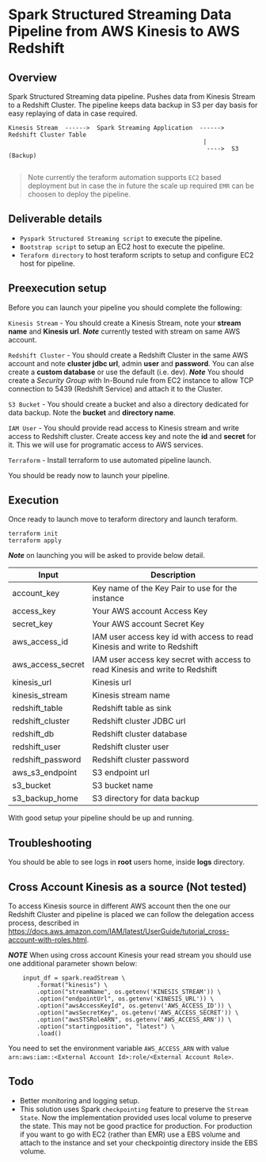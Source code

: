 # Spark Structured Streaming Data Pipeline from AWS Kinesis to AWS Redshift

## Overview

Spark Structured Streaming data pipeline. Pushes data from Kinesis Stream to a Redshift Cluster. The pipeline keeps data backup in S3 per day basis for easy replaying of data in case required.

```
Kinesis Stream  ------>  Spark Streaming Application  ------>  Redshift Cluster Table
                                                       |
                                                        ---->  S3 (Backup)
                                                        
```

> Note currently the teraform automation supports `EC2` based deployment but in case the in future the scale up required `EMR` can be choosen to deploy the pipeline.

## Deliverable details

- `Pyspark Structured Streaming script` to execute the pipeline.
- `Bootstrap script` to setup an EC2 host to execute the pipeline.
- `Teraform directory` to host teraform scripts to setup and configure EC2 host for pipeline.

## Preexecution setup

Before you can launch your pipeline you should complete the following:

`Kinesis Stream` - You should create a Kinesis Stream, note your **stream name** and **Kinesis url**. ***Note*** currently tested with stream on same AWS account.

`Redshift Cluster` - You should create a Redshift Cluster in the same AWS account and note **cluster jdbc url**, admin **user** and **password**. You can alse create a **custom database** or use the default (i.e. dev). ***Note*** You should create a *Security Group* with In-Bound rule from EC2 instance to allow TCP connection to 5439 (Redshift Service) and attach it to the Cluster.

`S3 Bucket` - You should create a bucket and also a directory dedicated for data backup. Note the **bucket** and **directory name**.

`IAM User` - You should provide read access to Kinesis stream and write access to Redshift cluster. Create access key and note the **id** and **secret** for it. This we will use for programatic access to AWS services.

`Terraform` - Install terraform to use automated pipeline launch.

You should be ready now to launch your pipeline.

## Execution

Once ready to launch move to teraform directory and launch teraform.

```
terraform init
terraform apply
```

***Note*** on launching you will be asked to provide below detail.

|Input |Description|
|------|-----------|
|account_key|Key name of the Key Pair to use for the instance|
|access_key|Your AWS account Access Key|
|secret_key|Your AWS account Secret Key|
|aws_access_id|IAM user access key id with access to read Kinesis and write to Redshift|
|aws_access_secret|IAM user access key secret with access to read Kinesis and write to Redshift|
|kinesis_url|Kinesis url|
|kinesis_stream|Kinesis stream name|
|redshift_table|Redshift table as sink|
|redshift_cluster|Redshift cluster JDBC url|
|redshift_db|Redshift cluster database|
|redshift_user|Redshift cluster user|
|redshift_password|Redshift cluster password|
|aws_s3_endpoint|S3 endpoint url|
|s3_bucket|S3 bucket name|
|s3_backup_home|S3 directory for data backup|

With good setup your pipeline should be up and running.

## Troubleshooting

You should be able to see logs in **root** users home, inside **logs** directory.

## Cross Account Kinesis as a source (Not tested)

To access Kinesis source in different AWS account then the one our Redshift Cluster and pipeline is placed we can follow the delegation access process, described in https://docs.aws.amazon.com/IAM/latest/UserGuide/tutorial_cross-account-with-roles.html.

***NOTE***
When using cross account Kinesis your read stream you should use one additional parameter shown below:

```
    input_df = spark.readStream \
        .format("kinesis") \
        .option("streamName", os.getenv('KINESIS_STREAM')) \
        .option("endpointUrl", os.getenv('KINESIS_URL')) \
        .option("awsAccessKeyId", os.getenv('AWS_ACCESS_ID')) \
        .option("awsSecretKey", os.getenv('AWS_ACCESS_SECRET')) \
        .option("awsSTSRoleARN", os.getenv('AWS_ACCESS_ARN')) \
        .option("startingposition", "latest") \
        .load()
```

You need to set the environment variable `AWS_ACCESS_ARN` with value `arn:aws:iam::<External Account Id>:role/<External Account Role>`.

## Todo

- Better monitoring and logging setup.
- This solution uses Spark `checkpointing` feature to preserve the `Stream State`. Now the implementation provided uses local volume to preserve the state. This may not be good practice for production. For production if you want to go with EC2 (rather than EMR) use a EBS volume and attach to the instance and set your checkpointig directory inside the EBS volume. 
